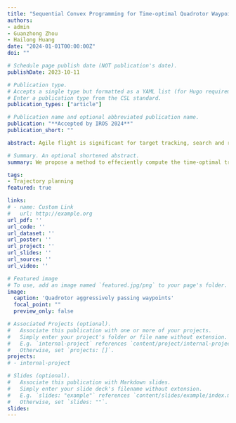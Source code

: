 ```yaml
---
title: "Sequential Convex Programming for Time-optimal Quadrotor Waypoint Flight"
authors:
- admin
- Guanzhong Zhou
- Hailong Huang
date: "2024-01-01T00:00:00Z"
doi: ""

# Schedule page publish date (NOT publication's date).
publishDate: 2023-10-11

# Publication type.
# Accepts a single type but formatted as a YAML list (for Hugo requirements).
# Enter a publication type from the CSL standard.
publication_types: ["article"]

# Publication name and optional abbreviated publication name.
publication: "**Accepted by IROS 2024**"
publication_short: ""

abstract: Agile flight is significant for target tracking, search and rescue, and delivery applications. To achieve agile flight, we can exploit the actuator's potential by utilizing the full dynamics of the quadrotor. However, the 6-degrees-of-freedom dynamics render the optimization problem non-convex, and thus computationally intractable. To tackle this issue, we convert the original non-convex optimal control problem (OCP) into a convex subproblem and use the sequential convex programming (SCP) algorithm to iteratively solve the subproblems. Moreover, the state-triggered constraints are proposed to simultaneously optimize the time allocation of the waypoint and the trajectory itself. The numerical and physical experiment results show that the SCP algorithm can significantly reduce the computing time while ensuring a satisfactory solution.

# Summary. An optional shortened abstract.
summary: We propose a method to effeciently compute the time-optimal trajectory for waypoint flight utlizing the full dynamics of a quadrotor.

tags:
- Trajectory planning
featured: true

links:
# - name: Custom Link
#   url: http://example.org
url_pdf: ''
url_code: ''
url_dataset: ''
url_poster: ''
url_project: ''
url_slides: ''
url_source: ''
url_video: ''

# Featured image
# To use, add an image named `featured.jpg/png` to your page's folder. 
image:
  caption: 'Quadrotor aggressively passing waypoints'
  focal_point: ""
  preview_only: false

# Associated Projects (optional).
#   Associate this publication with one or more of your projects.
#   Simply enter your project's folder or file name without extension.
#   E.g. `internal-project` references `content/project/internal-project/index.md`.
#   Otherwise, set `projects: []`.
projects:
# - internal-project

# Slides (optional).
#   Associate this publication with Markdown slides.
#   Simply enter your slide deck's filename without extension.
#   E.g. `slides: "example"` references `content/slides/example/index.md`.
#   Otherwise, set `slides: ""`.
slides: 
---
```


<!-- {{% callout note %}}
Create your slides in Markdown - click the *Slides* button to check out the example.
{{% /callout %}}

Add the publication's **full text** or **supplementary notes** here. You can use rich formatting such as including [code, math, and images](https://docs.hugoblox.com/content/writing-markdown-latex/). -->
